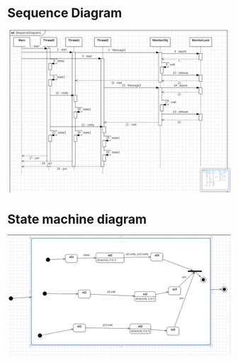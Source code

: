 # Sequence Diagram
![sequence diagram.PNG](diagrams%2Fsequence%20diagram.PNG)
# State machine diagram
![state machine diagram.PNG](diagrams%2Fstate%20machine%20diagram.PNG)